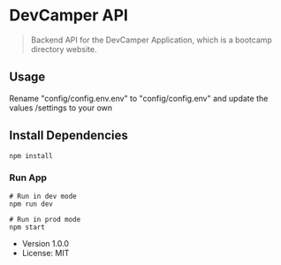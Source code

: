 # DevCamper API

> Backend API for the DevCamper Application, which is a bootcamp directory website.

## Usage

Rename "config/config.env.env" to "config/config.env" and update the values /settings to your own

## Install Dependencies

```
npm install
```

### Run App

```
# Run in dev mode
npm run dev

# Run in prod mode
npm start
```

- Version 1.0.0
- License: MIT
